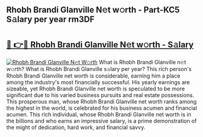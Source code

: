 ## Rhobh Brandi Glanville N𝚎t w𝚘rth - Part-KC5 S𝚊lary per year rm3DF

# <h2><a href="http://gc1mc4.nevu.top/?p=Rhobh+Brandi+Glanville">🔗 👉🔴 Rhobh Brandi Glanville N𝚎t w𝚘rth - S𝚊lary</a></h2>

[![Rhobh Brandi Glanville N𝚎t W𝚘rth](https://i.imgur.com/Oavwk0R.jpeg)](http://gc1mc4.nevu.top/?p=Rhobh+Brandi+Glanville)
What is Rhobh Brandi Glanville n𝚎t w𝚘rth? What is Rhobh Brandi Glanville s𝚊lary per year?
This rich person's Rhobh Brandi Glanville net worth is considerable, earning him a place among the industry's most financially successful. His yearly earnings are sizeable, yet Rhobh Brandi Glanville net worth is speculated to be more significant due to his varied business pursuits and real estate possessions. This prosperous man, whose Rhobh Brandi Glanville net worth ranks among the highest in the world, is celebrated for his business acumen and financial acumen. This rich individual, whose Rhobh Brandi Glanville net worth is in the billions and who earns an impressive salary, is a prime demonstration of the might of dedication, hard work, and financial savvy.
